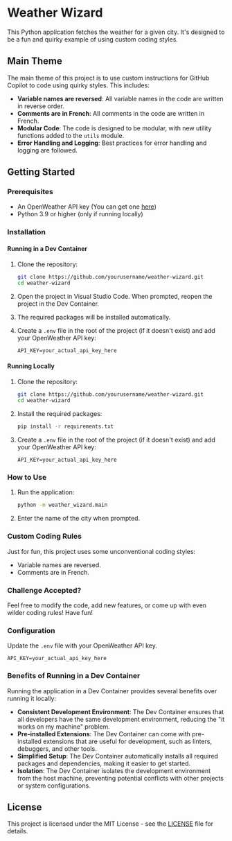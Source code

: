# Weather Wizard

This Python application fetches the weather for a given city. It's designed to be a fun and quirky example of using custom coding styles.

## Main Theme

The main theme of this project is to use custom instructions for GitHub Copilot to code using quirky styles. This includes:

- **Variable names are reversed**: All variable names in the code are written in reverse order.
- **Comments are in French**: All comments in the code are written in French.
- **Modular Code**: The code is designed to be modular, with new utility functions added to the `utils` module.
- **Error Handling and Logging**: Best practices for error handling and logging are followed.

## Getting Started

### Prerequisites

- An OpenWeather API key (You can get one [here](https://openweathermap.org/appid))
- Python 3.9 or higher (only if running locally)

### Installation

#### Running in a Dev Container

1. Clone the repository:

    ```bash
    git clone https://github.com/yourusername/weather-wizard.git
    cd weather-wizard
    ```

2. Open the project in Visual Studio Code. When prompted, reopen the project in the Dev Container.

3. The required packages will be installed automatically.

4. Create a `.env` file in the root of the project (if it doesn't exist) and add your OpenWeather API key:

    ```plaintext
    API_KEY=your_actual_api_key_here
    ```

#### Running Locally

1. Clone the repository:

    ```bash
    git clone https://github.com/yourusername/weather-wizard.git
    cd weather-wizard
    ```

2. Install the required packages:

    ```bash
    pip install -r requirements.txt
    ```

3. Create a `.env` file in the root of the project (if it doesn't exist) and add your OpenWeather API key:

    ```plaintext
    API_KEY=your_actual_api_key_here
    ```

### How to Use

1. Run the application:

    ```bash
    python -m weather_wizard.main
    ```

2. Enter the name of the city when prompted.

### Custom Coding Rules

Just for fun, this project uses some unconventional coding styles:

- Variable names are reversed.
- Comments are in French.

### Challenge Accepted?

Feel free to modify the code, add new features, or come up with even wilder coding rules! Have fun!

### Configuration

Update the `.env` file with your OpenWeather API key.

```plaintext
API_KEY=your_actual_api_key_here
```

### Benefits of Running in a Dev Container

Running the application in a Dev Container provides several benefits over running it locally:

- **Consistent Development Environment**: The Dev Container ensures that all developers have the same development environment, reducing the "it works on my machine" problem.
- **Pre-installed Extensions**: The Dev Container can come with pre-installed extensions that are useful for development, such as linters, debuggers, and other tools.
- **Simplified Setup**: The Dev Container automatically installs all required packages and dependencies, making it easier to get started.
- **Isolation**: The Dev Container isolates the development environment from the host machine, preventing potential conflicts with other projects or system configurations.

## License

This project is licensed under the MIT License - see the [LICENSE](LICENSE) file for details.
